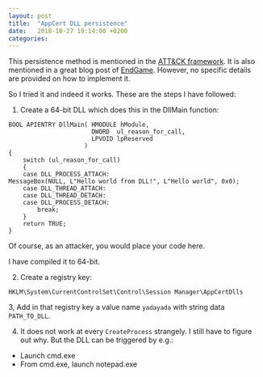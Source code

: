 ```yaml
---
layout: post
title:  "AppCert DLL persistence"
date:   2018-10-27 19:14:00 +0200
categories: 
---
```


This persistence method is mentioned in the [ATT&CK framework](https://attack.mitre.org/techniques/T1182/). It is also mentioned in a great blog post of [EndGame](https://www.endgame.com/blog/technical-blog/ten-process-injection-techniques-technical-survey-common-and-trending-process). However, no specific details are provided on how to implement it.

So I tried it and indeed it works. These are the steps I have followed:

1. Create a 64-bit DLL which does this in the DllMain function:

```
BOOL APIENTRY DllMain( HMODULE hModule,
                       DWORD  ul_reason_for_call,
                       LPVOID lpReserved
                     )
{
    switch (ul_reason_for_call)
    {
    case DLL_PROCESS_ATTACH:
MessageBox(NULL, L"Hello world from DLL!", L"Hello world", 0x0);
    case DLL_THREAD_ATTACH:
    case DLL_THREAD_DETACH:
    case DLL_PROCESS_DETACH:
        break;
    }
    return TRUE;
}
```

Of course, as an attacker, you would place your code here.

I have compiled it to 64-bit.

2. Create a registry key:

```
HKLM\System\CurrentControlSet\Control\Session Manager\AppCertDlls
```

3, Add in that registry key a value name `yadayada` with string data `PATH_TO_DLL`.

4. It does not work at every `CreateProcess` strangely. I still have to figure out why. But the DLL can be triggered by e.g.:
  * Launch cmd.exe
  * From cmd.exe, launch notepad.exe
